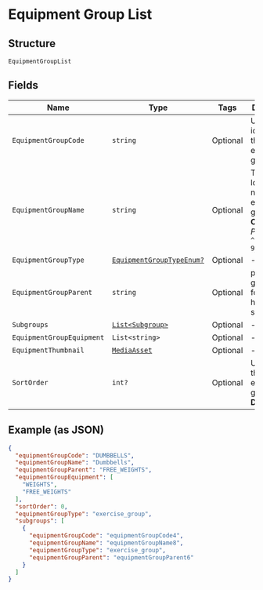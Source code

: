 
# Equipment Group List

## Structure

`EquipmentGroupList`

## Fields

| Name | Type | Tags | Description |
|  --- | --- | --- | --- |
| `EquipmentGroupCode` | `string` | Optional | Unique identifier for the equipment group. |
| `EquipmentGroupName` | `string` | Optional | The localized name of the equipment group<br>**Constraints**: *Pattern*: `^[a-zA-Z0-9_]*$` |
| `EquipmentGroupType` | [`EquipmentGroupTypeEnum?`](../../doc/models/equipment-group-type-enum.md) | Optional | - |
| `EquipmentGroupParent` | `string` | Optional | parent group CODE for hierarchical structuring. |
| `Subgroups` | [`List<Subgroup>`](../../doc/models/subgroup.md) | Optional | - |
| `EquipmentGroupEquipment` | `List<string>` | Optional | - |
| `EquipmentThumbnail` | [`MediaAsset`](../../doc/models/media-asset.md) | Optional | - |
| `SortOrder` | `int?` | Optional | Used to sort the equipment groups<br>**Default**: `0` |

## Example (as JSON)

```json
{
  "equipmentGroupCode": "DUMBBELLS",
  "equipmentGroupName": "Dumbbells",
  "equipmentGroupParent": "FREE_WEIGHTS",
  "equipmentGroupEquipment": [
    "WEIGHTS",
    "FREE_WEIGHTS"
  ],
  "sortOrder": 0,
  "equipmentGroupType": "exercise_group",
  "subgroups": [
    {
      "equipmentGroupCode": "equipmentGroupCode4",
      "equipmentGroupName": "equipmentGroupName8",
      "equipmentGroupType": "exercise_group",
      "equipmentGroupParent": "equipmentGroupParent6"
    }
  ]
}
```

